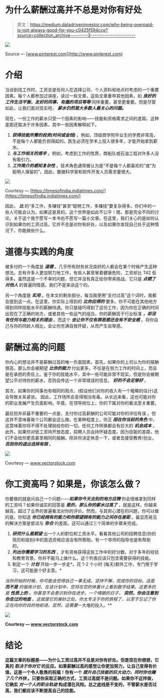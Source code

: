 # 为什么薪酬过高并不总是对你有好处

> 原文：<https://medium.datadriveninvestor.com/why-being-overpaid-is-not-always-good-for-you-c0425f594cce?source=collection_archive---------3----------------------->

![](img/781a3b42738aa4b18dcaa4836281933e.png)

Source — [www.pinterest.com](http://www.pinterest.com)

# 介绍

当谈到找工作时，工资总是任何人在选择公司、个人资料和地点时考虑的一个重要因素。每个人都参加过讲座，读过一些文章，这些文章重申其他因素，如 ***良好的工作生活平衡、友好的同事、有趣的项目等等*** 同样重要，甚至更重要。但是尽管如此，让我们面对现实吧， ***薪水仍然是大多数人最关心的问题。***

现在，一份工作的薪水只受一个因素的影响——技能和资格需求之间的差距。这种差距还取决于许多因素，其中一些因素解释如下。

1.  ***获得技能所需的投资(时间或金钱)*** 。例如，顶级商学院毕业生的学费非常高，不是每个人都能负担得起的。医生必须在学术上投入很多年，才能开始拿到薪水。
2.  ***与工作相关的艰辛*** 。例如，考虑到工作的性质，商船队或石油工程对许多人没有吸引力。
3.  ***工作简介的感知复杂性*** 。技术角色通常被认为是“不是每个人都喜欢的”或“为聪明人保留的”。因此，数据科学家和软件开发人员需求量很大。

![](img/49259cfb9097dad0ed63269da0b0776c.png)

Courtesy — [https://timesofindia.indiatimes.com/](https://timesofindia.indiatimes.com/)

因此， ***比*** 的“多工作，多赚钱”甚至“聪明工作，多赚钱”要复杂得多。你们中的一些人可能会认为，如果这是真的，这个世界是如此不公平！嗯，那是完全不同的讨论，关于这个我宁愿写一本书也不愿写一篇小文章。在这里，我们关心的是如何认识到如果你的工资过高，它并不总是对你有好处，以及如果你发现自己处于这种情况下，你能做些什么。

# 道德与实践的角度

被多付的一个角度是 ***道德*** 。几乎所有财务状况良好的人都会在某个时候产生这种想法。总有许多人更加努力地工作，有些人甚至冒着健康危险，工资却比 T42 低得多。虽然这是一个不幸的问题，但它并没有真正给你带来挑战。它只是 ***点燃了对他人*** 的普遍同情感。我们不是来谈这个的。

另一个角度是 ***实用*** 。在本文的剩余部分，每当我使用“支付过高”这个词时，我都会提到这一点。在这里，你实际上得到的 ***比你应得的*** 要多。你不可能在其他地方得到同样技能水平的薪酬待遇。你只是碰巧得到了这份工作，因为你在正确的时间出现在了正确的地方，或者其他一些运气的组合。你的薪酬高于行业标准 ***，却没有任何与能力相关的理由*** 。而这个 ***会让你不仅有罪恶感还会有不安全感*** 。将你自己与你的同龄人相比，会让你充满自我怀疑，从而产生自卑感。

# 薪酬过高的问题

你内心的想法并不是薪酬过高的唯一负面因素。首先，如果你的上司认为你的报酬很高，那么你会被期望 ***比你的能力*** 付出更多，不仅是在努力工作的时间上，而且是在承担的责任上。鉴于你的技能水平，其中一些可能非常不现实。但是你会被期望公平对待你的薪水，否则会传达一个非常错误的信息。 ***好的不会足够好*** 。

其次，如果你的同事也有相同的观点，(假设他们对你的收入有一个粗略的估计)这会导致关系紧张。 因此，工作场所会变得相当有毒。从长远来看，这也可能对你的职业发展产生负面影响。毕竟，在领导岗位上，你的下属对你的看法至关重要。

最后但并非最不重要的一点是，支付你过高薪酬的公司可能对你的评估有误 。但这并不意味着每个公司都会这么做。在某种程度上，你正 ***困在你当前的角色*** 中，这意味着你将不得不处理抛给你的一切。任何工作转换都会有巨大的 ***机会成本*** 。此外，如果你对低工资持开放态度，招聘人员会持怀疑态度。因为技能的差距，他们不会给你更高甚至相同的报酬。除非你决定休息一下，或者去接受教育/创业， ***否则你的退出选择有限*** 。

![](img/69b372864d85150f510917f7dd7f063d.png)

Courtesy — www.vectorstock.com

# 你工资高吗？如果是，你该怎么做？

你要做的就是问自己一个问题——***如果你今天去别的地方应聘*** 你会很难拿到同样的工资吗？如果你诚实的回答是 ***是的，那么你的薪水过高了*** ，就是这样。你越来越高，超过了业界的普遍看法对你的评价。然而，与其担心潜在的问题，你可以做的是。你知道 ***你已经拥有的能力和你期望拥有的能力之间存在差距*** 。最显而易见的解决方案是尝试与 ***弥合*** 的差距。这可以通过三个简单的步骤来完成。

1.  ***研究什么是期望*** 出一个人的职位和工资水平。看看其他公司的招聘信息(你的简历和级别)中的首选资格应该会有所帮助。有一个导师的指导也是有帮助的。
2.  ***列出你需要学习的东西*** ，才有资格获得这些工作中的好分数。对于多年的经验和教育背景，你并不能马上做什么。这个列表应该只包含需要获得的技能。
3.  制定一个 ***计划*** 开始一步一步走*。花 1-2 个小时 (每天)额外工作，专门用于学习，这可能是个好主意。*

*当你开始的时候，你可能会觉得自己一事无成。坚持不懈，完成你的目标。这是 ***而不是*** 的锻炼计划，在该计划中，您将在您的体重计上看到数字结果。这更多的是 ***性质上的*** 。你甚至不会意识到你在进步。一个晴朗的日子， ***突然，你会注意到你走过的地面*** 。这就是它的美妙之处。你太专注于你的旅程了，以至于忘记了你正在向你的目的地前进。显然，这需要*一大堆的投入。**

**![](img/fd4738a728d8d219b9aa5372b92112e5.png)**

**Courtesy — www.vectorstock.com**

# **结论**

**这篇文章的标题是——为什么工资过高并不总是对你有好处。但是现在你想想，它真的 ***取决于你对它*** 的反应。如果薪酬过高的感觉让你更加努力，让自己变得有价值，这是一个令人敬畏的祝福！你有一个 ***提升自己技能的巨大动力，同时你也赚了几个外快*** 。只要你采取正确的方式，工资过高就不是问题。如果你不这样做，它确实 ***对一个人的职业轨迹*** 构成潜在风险。总之底线是不变的，不管薪水是否过高，我们都应该不断提高自己的技能。**